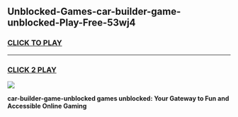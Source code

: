 
## Unblocked-Games-car-builder-game-unblocked-Play-Free-53wj4
<h3>
<a href="https://premium76.site?title=car-builder-game-unblocked&ref=20A">CLICK TO PLAY</a></h3>
<hr>

<h3>
<a href="https://premium76.site?title=car-builder-game-unblocked&ref=20A">CLICK 2 PLAY</a>
  
</h3>

<a href="https://premium76.site?title=car-builder-game-unblocked&ref=20A"><img src="https://clearcache.store/games.png"></a>


**car-builder-game-unblocked games unblocked: Your Gateway to Fun and Accessible Online Gaming**
